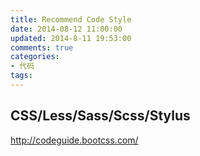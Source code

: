 ```yaml
---
title: Recommend Code Style
date: 2014-08-12 11:00:00
updated: 2014-8-11 19:53:00
comments: true
categories:
- 代码
tags:
---
```


CSS/Less/Sass/Scss/Stylus
---
http://codeguide.bootcss.com/
